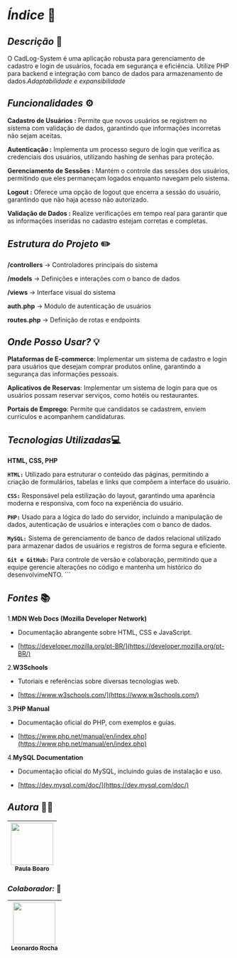 # *Índice* 🔗

## *Descrição* 📝
O CadLog-System é uma aplicação robusta para gerenciamento de cadastro e login de usuários, focada em segurança e eficiência. Utilize PHP para backend e integração com banco de dados para armazenamento de dados.*Adaptabilidade e expansibilidade*

## *Funcionalidades* ⚙️

**Cadastro de Usuários :** Permite que novos usuários se registrem no sistema com validação de dados, garantindo que informações incorretas não sejam aceitas.

**Autenticação :**  Implementa um processo seguro de login que verifica as credenciais dos usuários, utilizando hashing de senhas para proteção.

**Gerenciamento de Sessões :**  Mantém o controle das sessões dos usuários, permitindo que eles permaneçam logados enquanto navegam pelo sistema.

**Logout :**  Oferece uma opção de logout que encerra a sessão do usuário, garantindo que não haja acesso não autorizado.

**Validação de Dados :**  Realize verificações em tempo real para garantir que as informações inseridas no cadastro estejam corretas e completas.

## *Estrutura do Projeto* ✏️


**/controllers**    -> Controladores principais do sistema

**/models**         -> Definições e interações com o banco de dados

**/views**          -> Interface visual do sistema

**auth.php**        -> Módulo de autenticação de usuários

**routes.php**      -> Definição de rotas e endpoints


## *Onde Posso Usar?* 💡
 
 **Plataformas de E-commerce**: Implementar um sistema de cadastro e login para usuários que desejam comprar produtos online, garantindo a segurança das informações pessoais.

 **Aplicativos de Reservas**: Implementar um sistema de login para que os usuários possam reservar serviços, como hotéis ou restaurantes.

 **Portais de Emprego**: Permite que candidatos se cadastrem, enviem currículos e acompanhem candidaturas.

 <!-- ENTRE OUTROS -->

 ## *Tecnologias Utilizadas*💻
 **HTML, CSS, PHP**


 **```HTML:```** Utilizado para estruturar o conteúdo das páginas, permitindo a criação de formulários, tabelas e links que compõem a interface do usuário.

**```CSS:```** Responsável pela estilização do layout, garantindo uma aparência moderna e responsiva, com foco na experiência do usuário.

**```PHP:```** Usado para a lógica do lado do servidor, incluindo a manipulação de dados, autenticação de usuários e interações com o banco de dados.

**```MySQL:```** Sistema de gerenciamento de banco de dados relacional utilizado para armazenar dados de usuários e registros de forma segura e eficiente.

**```Git e GitHub:```** Para controle de versão e colaboração, permitindo que a equipe gerencie alterações no código e mantenha um histórico do desenvolvimeNTO. ``` 

## *Fontes* 📚

1.**MDN Web Docs (Mozilla Developer Network)**

* Documentação abrangente sobre HTML, CSS e JavaScript.

* [https://developer.mozilla.org/pt-BR/](https://developer.mozilla.org/pt-BR/)

2.**W3Schools**

* Tutoriais e referências sobre diversas tecnologias web.

* [https://www.w3schools.com/](https://www.w3schools.com/)

3.**PHP Manual**

* Documentação oficial do PHP, com exemplos e guias.

* [https://www.php.net/manual/en/index.php](https://www.php.net/manual/en/index.php)

4.**MySQL Documentation**

* Documentação oficial do MySQL, incluindo guias de instalação e uso.

* [https://dev.mysql.com/doc/](https://dev.mysql.com/doc/)


## *Autora* 👩🏽
| [<img loading="lazy" src="https://user-images.githubusercontent.com/127847275/272244520-740a7042-aefd-42c6-ad38-536121527e4b.png" width=95><br><sub>Paula Boaro</sub>](https://github.com/paulaboaroo0103) 
| :---: |

### *Colaborador:* 👥 
|  [<img loading="lazy" src="https://user-images.githubusercontent.com/86802310/268408790-48baaee3-ce37-4ad6-9348-ecb738990343.png" width=95><br><sub>Leonardo Rocha </sub>](https://github.com/leonardorochamarista)
| :---: |